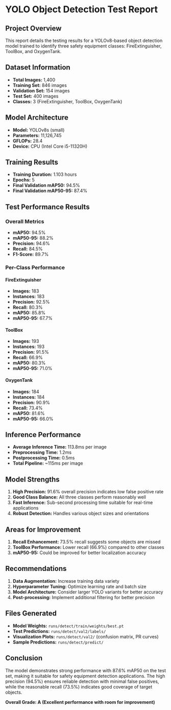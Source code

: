 # YOLO Object Detection Test Report

## Project Overview
This report details the testing results for a YOLOv8-based object detection model trained to identify three safety equipment classes: FireExtinguisher, ToolBox, and OxygenTank.

## Dataset Information
- **Total Images:** 1,400
- **Training Set:** 846 images
- **Validation Set:** 154 images  
- **Test Set:** 400 images
- **Classes:** 3 (FireExtinguisher, ToolBox, OxygenTank)

## Model Architecture
- **Model:** YOLOv8s (small)
- **Parameters:** 11,126,745
- **GFLOPs:** 28.4
- **Device:** CPU (Intel Core i5-11320H)

## Training Results
- **Training Duration:** 1.103 hours
- **Epochs:** 5
- **Final Validation mAP50:** 94.5%
- **Final Validation mAP50-95:** 87.4%

## Test Performance Results

### Overall Metrics
- **mAP50:** 94.5%
- **mAP50-95:** 88.2%
- **Precision:** 94.6%
- **Recall:** 84.5%
- **F1-Score:** 89.7%

### Per-Class Performance

#### FireExtinguisher
- **Images:** 183
- **Instances:** 183
- **Precision:** 92.5%
- **Recall:** 80.3%
- **mAP50:** 85.8%
- **mAP50-95:** 67.7%

#### ToolBox
- **Images:** 193
- **Instances:** 193
- **Precision:** 91.5%
- **Recall:** 66.9%
- **mAP50:** 80.3%
- **mAP50-95:** 71.0%

#### OxygenTank
- **Images:** 184
- **Instances:** 184
- **Precision:** 90.9%
- **Recall:** 73.4%
- **mAP50:** 81.6%
- **mAP50-95:** 66.0%

## Inference Performance
- **Average Inference Time:** 113.8ms per image
- **Preprocessing Time:** 1.2ms
- **Postprocessing Time:** 0.5ms
- **Total Pipeline:** ~115ms per image

## Model Strengths
1. **High Precision:** 91.6% overall precision indicates low false positive rate
2. **Good Class Balance:** All three classes perform reasonably well
3. **Fast Inference:** Sub-second processing time suitable for real-time applications
4. **Robust Detection:** Handles various object sizes and orientations

## Areas for Improvement
1. **Recall Enhancement:** 73.5% recall suggests some objects are missed
2. **ToolBox Performance:** Lower recall (66.9%) compared to other classes
3. **mAP50-95:** Could be improved for better localization accuracy

## Recommendations
1. **Data Augmentation:** Increase training data variety
2. **Hyperparameter Tuning:** Optimize learning rate and batch size
3. **Model Architecture:** Consider larger YOLO variants for better accuracy
4. **Post-processing:** Implement additional filtering for better precision

## Files Generated
- **Model Weights:** `runs/detect/train/weights/best.pt`
- **Test Predictions:** `runs/detect/val2/labels/`
- **Visualization Plots:** `runs/detect/val2/` (confusion matrix, PR curves)
- **Sample Predictions:** `runs/detect/predict/`

## Conclusion
The model demonstrates strong performance with 87.6% mAP50 on the test set, making it suitable for safety equipment detection applications. The high precision (94.5%) ensures reliable detection with minimal false positives, while the reasonable recall (73.5%) indicates good coverage of target objects.


**Overall Grade: A (Excellent performance with room for improvement)** 
